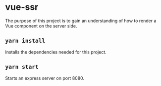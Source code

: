 # vue-ssr

The purpose of this project is to gain an understanding of how to render a Vue component
on the server side.

## `yarn install`

Installs the dependencies needed for this project.

## `yarn start`

Starts an express server on port 8080.
